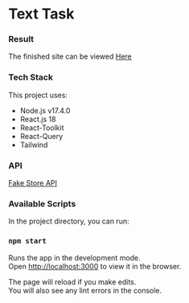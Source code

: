# Text Task 

### Result

The finished site can be viewed [Here](https://levanovaelena.github.io/test-task-yamsoft)

### Tech Stack
This project uses:

- Node.js v17.4.0
- React.js 18
- React-Toolkit
- React-Query
- Tailwind

### API

[Fake Store API](https://fakestoreapi.com/docs)


### Available Scripts

In the project directory, you can run:

### `npm start`

Runs the app in the development mode.\
Open [http://localhost:3000](http://localhost:3000) to view it in the browser.

The page will reload if you make edits.\
You will also see any lint errors in the console.
